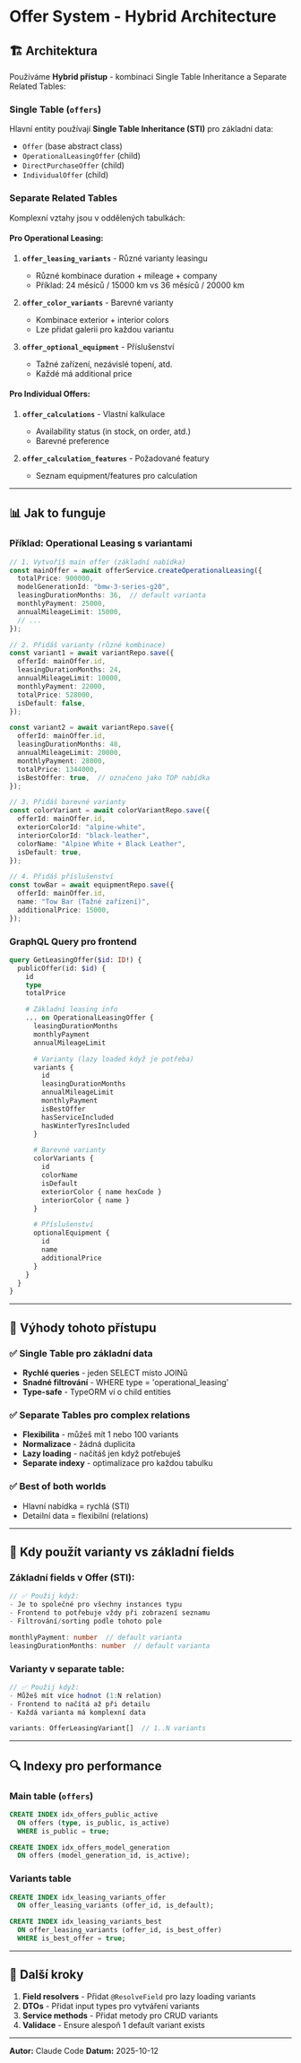 # Offer System - Hybrid Architecture

## 🏗️ Architektura

Používáme **Hybrid přístup** - kombinaci Single Table Inheritance a Separate Related Tables:

### Single Table (`offers`)
Hlavní entity používají **Single Table Inheritance (STI)** pro základní data:
- `Offer` (base abstract class)
- `OperationalLeasingOffer` (child)
- `DirectPurchaseOffer` (child)
- `IndividualOffer` (child)

### Separate Related Tables
Komplexní vztahy jsou v oddělených tabulkách:

#### Pro Operational Leasing:
1. **`offer_leasing_variants`** - Různé varianty leasingu
   - Různé kombinace duration + mileage + company
   - Příklad: 24 měsíců / 15000 km vs 36 měsíců / 20000 km

2. **`offer_color_variants`** - Barevné varianty
   - Kombinace exterior + interior colors
   - Lze přidat galerii pro každou variantu

3. **`offer_optional_equipment`** - Příslušenství
   - Tažné zařízení, nezávislé topení, atd.
   - Každé má additional price

#### Pro Individual Offers:
1. **`offer_calculations`** - Vlastní kalkulace
   - Availability status (in stock, on order, atd.)
   - Barevné preference

2. **`offer_calculation_features`** - Požadované featury
   - Seznam equipment/features pro calculation

---

## 📊 Jak to funguje

### Příklad: Operational Leasing s variantami

```typescript
// 1. Vytvoříš main offer (základní nabídka)
const mainOffer = await offerService.createOperationalLeasing({
  totalPrice: 900000,
  modelGenerationId: "bmw-3-series-g20",
  leasingDurationMonths: 36,  // default varianta
  monthlyPayment: 25000,
  annualMileageLimit: 15000,
  // ...
});

// 2. Přidáš varianty (různé kombinace)
const variant1 = await variantRepo.save({
  offerId: mainOffer.id,
  leasingDurationMonths: 24,
  annualMileageLimit: 10000,
  monthlyPayment: 22000,
  totalPrice: 528000,
  isDefault: false,
});

const variant2 = await variantRepo.save({
  offerId: mainOffer.id,
  leasingDurationMonths: 48,
  annualMileageLimit: 20000,
  monthlyPayment: 28000,
  totalPrice: 1344000,
  isBestOffer: true,  // označeno jako TOP nabídka
});

// 3. Přidáš barevné varianty
const colorVariant = await colorVariantRepo.save({
  offerId: mainOffer.id,
  exteriorColorId: "alpine-white",
  interiorColorId: "black-leather",
  colorName: "Alpine White + Black Leather",
  isDefault: true,
});

// 4. Přidáš příslušenství
const towBar = await equipmentRepo.save({
  offerId: mainOffer.id,
  name: "Tow Bar (Tažné zařízení)",
  additionalPrice: 15000,
});
```

### GraphQL Query pro frontend

```graphql
query GetLeasingOffer($id: ID!) {
  publicOffer(id: $id) {
    id
    type
    totalPrice

    # Základní leasing info
    ... on OperationalLeasingOffer {
      leasingDurationMonths
      monthlyPayment
      annualMileageLimit

      # Varianty (lazy loaded když je potřeba)
      variants {
        id
        leasingDurationMonths
        annualMileageLimit
        monthlyPayment
        isBestOffer
        hasServiceIncluded
        hasWinterTyresIncluded
      }

      # Barevné varianty
      colorVariants {
        id
        colorName
        isDefault
        exteriorColor { name hexCode }
        interiorColor { name }
      }

      # Příslušenství
      optionalEquipment {
        id
        name
        additionalPrice
      }
    }
  }
}
```

---

## 🎯 Výhody tohoto přístupu

### ✅ Single Table pro základní data
- **Rychlé queries** - jeden SELECT místo JOINů
- **Snadné filtrování** - WHERE type = 'operational_leasing'
- **Type-safe** - TypeORM ví o child entities

### ✅ Separate Tables pro complex relations
- **Flexibilita** - můžeš mít 1 nebo 100 variants
- **Normalizace** - žádná duplicita
- **Lazy loading** - načítáš jen když potřebuješ
- **Separate indexy** - optimalizace pro každou tabulku

### ✅ Best of both worlds
- Hlavní nabídka = rychlá (STI)
- Detailní data = flexibilní (relations)

---

## 📝 Kdy použít varianty vs základní fields

### Základní fields v Offer (STI):
```typescript
// ✅ Použij když:
- Je to společné pro všechny instances typu
- Frontend to potřebuje vždy při zobrazení seznamu
- Filtrování/sorting podle tohoto pole

monthlyPayment: number  // default varianta
leasingDurationMonths: number  // default varianta
```

### Varianty v separate table:
```typescript
// ✅ Použij když:
- Můžeš mít více hodnot (1:N relation)
- Frontend to načítá až při detailu
- Každá varianta má komplexní data

variants: OfferLeasingVariant[]  // 1..N variants
```

---

## 🔍 Indexy pro performance

### Main table (`offers`)
```sql
CREATE INDEX idx_offers_public_active
  ON offers (type, is_public, is_active)
  WHERE is_public = true;

CREATE INDEX idx_offers_model_generation
  ON offers (model_generation_id, is_active);
```

### Variants table
```sql
CREATE INDEX idx_leasing_variants_offer
  ON offer_leasing_variants (offer_id, is_default);

CREATE INDEX idx_leasing_variants_best
  ON offer_leasing_variants (offer_id, is_best_offer)
  WHERE is_best_offer = true;
```

---

## 🚀 Další kroky

1. **Field resolvers** - Přidat `@ResolveField` pro lazy loading variants
2. **DTOs** - Přidat input types pro vytváření variants
3. **Service methods** - Přidat metody pro CRUD variants
4. **Validace** - Ensure alespoň 1 default variant exists

---

**Autor:** Claude Code
**Datum:** 2025-10-12
